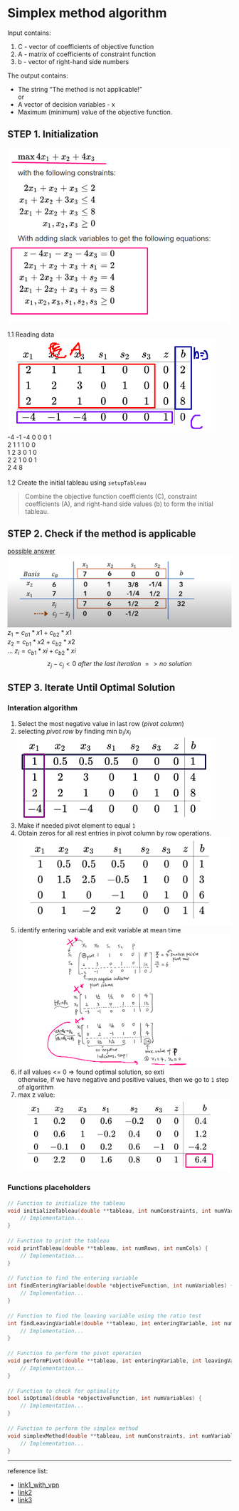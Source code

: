 # Simplex method algorithm

Input contains:
1. C -  vector of coefficients of objective function
2. A - matrix of coefficients of constraint function
3. b - vector of right-hand side numbers


The output contains:
* The string ”The method is not applicable!”
<br>or
* A vector of decision variables - x
* Maximum (minimum) value of the objective function.


## STEP 1. Initialization
![Alt text](./other/obj_subj_functions.png)

1.1 Reading data<br>
![Alt text](./other/image.png)<br>
-4 -1 -4 0 0 0 1 <br>
2 1 1 1 0 0<br>
1 2 3 0 1 0<br>
2 2 1 0 0 1<br>
2 4 8<br>
<br>
1.2 Create the initial tableau using `setupTableau`
> Combine the objective function coefficients (C), constraint coefficients (A), and right-hand side values (b) to form the initial tableau.

## STEP 2. Check if the method is applicable
[possible answer](https://math.stackexchange.com/questions/1314137/how-to-find-out-whether-a-linear-program-is-infeasible-using-the-simplex-algorit)
![image6](./other/image6.png)
$z_1 = c_{b1}*x1 + c_{b2}*x1$ <br>
$z_2 = c_{b1}*x2 + c_{b2}*x2$ <br>
...
$z_i = c_{b1}*xi + c_{b2}*xi$ <br>
$${z_j - c_j < 0 \ after\  the\  last\ iteration\  => no\ solution}$$

## STEP 3. Iterate Until Optimal Solution
### Interation algorithm
1. Select the most negative value in last row (*pivot column*)
2. selecting *pivot row* by finding min ${b_{i}}/{x_{i}}$ <br>
![Alt text](./other/image-2.png)
3. Make if needed pivot element to equal `1`
4. Obtain zeros for all rest entries in pivot column by row operations. <br>
![Alt text](./other/image3.png)
5.  identify entering variable and exit variable at mean time <br>
![Alt text](./other/image5.png)
6. if all values <= 0 => found optimal solution, so exti<br>
otherwise, if we have negative and positive values, then we go to `1` step of algorithm
6. max z value: <br>
![Alt text](./other/image4.png)

### Functions placeholders
```c
// Function to initialize the tableau
void initializeTableau(double **tableau, int numConstraints, int numVariables) {
    // Implementation...
}

// Function to print the tableau
void printTableau(double **tableau, int numRows, int numCols) {
    // Implementation...
}

// Function to find the entering variable
int findEnteringVariable(double *objectiveFunction, int numVariables) {
    // Implementation...
}

// Function to find the leaving variable using the ratio test
int findLeavingVariable(double **tableau, int enteringVariable, int numConstraints) {
    // Implementation...
}

// Function to perform the pivot operation
void performPivot(double **tableau, int enteringVariable, int leavingVariable, int numRows, int numCols) {
    // Implementation...
}

// Function to check for optimality
bool isOptimal(double *objectiveFunction, int numVariables) {
    // Implementation...
}

// Function to perform the simplex method
void simplexMethod(double **tableau, int numConstraints, int numVariables) {
    // Implementation...
}

```
---

reference list: 
* [link1_with_vpn](https://math.libretexts.org/Bookshelves/Applied_Mathematics/Applied_Finite_Mathematics_(Sekhon_and_Bloom)/04%3A_Linear_Programming_The_Simplex_Method/4.02%3A_Maximization_By_The_Simplex_Method)
* [link2](https://optimization.cbe.cornell.edu/index.php?title=Simplex_algorithm)
* [link3](https://www.math.wsu.edu/faculty/dzhang/201/Guideline%20to%20Simplex%20Method.pdf)